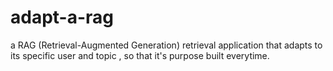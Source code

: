 # adapt-a-rag
a RAG (Retrieval-Augmented Generation) retrieval application that adapts to its specific user and topic , so that it's purpose built everytime.

